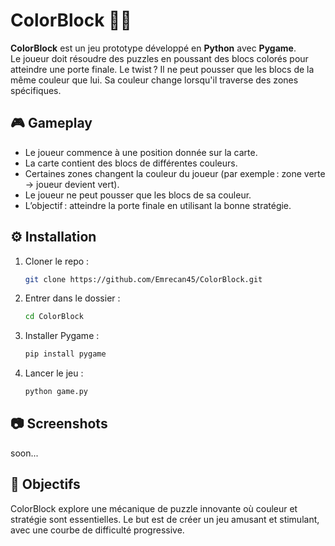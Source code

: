 # ColorBlock 🎨🧱

**ColorBlock** est un jeu prototype développé en **Python** avec **Pygame**.  
Le joueur doit résoudre des puzzles en poussant des blocs colorés pour atteindre une porte finale. Le twist ? Il ne peut pousser que les blocs de la même couleur que lui. Sa couleur change lorsqu'il traverse des zones spécifiques.

## 🎮 Gameplay

- Le joueur commence à une position donnée sur la carte.
- La carte contient des blocs de différentes couleurs.
- Certaines zones changent la couleur du joueur (par exemple : zone verte → joueur devient vert).
- Le joueur ne peut pousser que les blocs de sa couleur.
- L’objectif : atteindre la porte finale en utilisant la bonne stratégie.

## ⚙ Installation

1. Cloner le repo :
    ```bash
    git clone https://github.com/Emrecan45/ColorBlock.git
    ```
2. Entrer dans le dossier :
    ```bash
    cd ColorBlock
    ```
3. Installer Pygame :
    ```bash
    pip install pygame
    ```
4. Lancer le jeu :
    ```bash
    python game.py
    ```
    
## 📷 Screenshots

soon...

## 🧠 Objectifs

ColorBlock explore une mécanique de puzzle innovante où couleur et stratégie sont essentielles. Le but est de créer un jeu amusant et stimulant, avec une courbe de difficulté progressive.

